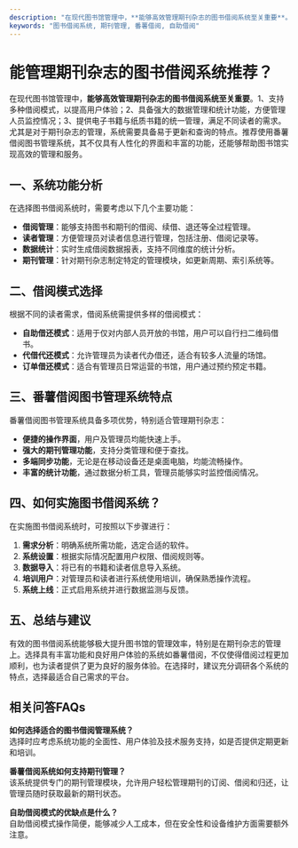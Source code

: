 ```yaml
---
description: "在现代图书馆管理中，**能够高效管理期刊杂志的图书借阅系统至关重要**。1、支持多种借阅模式，以提高用户体验；2、具备强大的数据管理和统计功能，方便管理人员监控情况；3、提供电子书籍与纸质书籍的统一管理，满足不同读者的需求。尤其是对于期刊杂志的管理，系统需要具备易于更新和查询的特点。推荐使用番薯借阅图书管理系统，其不仅具有人性化的界面和丰富的功能，还能够帮助图书馆实现高效的管理和服务。"
keywords: "图书借阅系统, 期刊管理, 番薯借阅, 自助借阅"
---
```

# 能管理期刊杂志的图书借阅系统推荐？

在现代图书馆管理中，**能够高效管理期刊杂志的图书借阅系统至关重要**。1、支持多种借阅模式，以提高用户体验；2、具备强大的数据管理和统计功能，方便管理人员监控情况；3、提供电子书籍与纸质书籍的统一管理，满足不同读者的需求。尤其是对于期刊杂志的管理，系统需要具备易于更新和查询的特点。推荐使用番薯借阅图书管理系统，其不仅具有人性化的界面和丰富的功能，还能够帮助图书馆实现高效的管理和服务。

## 一、系统功能分析

在选择图书借阅系统时，需要考虑以下几个主要功能：

- **借阅管理**：能够支持图书和期刊的借阅、续借、退还等全过程管理。
- **读者管理**：方便管理员对读者信息进行管理，包括注册、借阅记录等。
- **数据统计**：实时生成借阅数据报表，支持不同维度的统计分析。
- **期刊管理**：针对期刊杂志制定特定的管理模块，如更新周期、索引系统等。

## 二、借阅模式选择

根据不同的读者需求，借阅系统需提供多样的借阅模式：

- **自助借还模式**：适用于仅对内部人员开放的书馆，用户可以自行扫二维码借书。
- **代借代还模式**：允许管理员为读者代办借还，适合有较多人流量的场馆。
- **订单借还模式**：适合有管理员日常运营的书馆，用户通过预约预定书籍。

## 三、番薯借阅图书管理系统特点

番薯借阅图书管理系统具备多项优势，特别适合管理期刊杂志：

- **便捷的操作界面**，用户及管理员均能快速上手。
- **强大的期刊管理功能**，支持分类管理和便于查找。
- **多端同步功能**，无论是在移动设备还是桌面电脑，均能流畅操作。
- **丰富的统计功能**，通过数据分析工具，管理员能够实时监控借阅情况。

## 四、如何实施图书借阅系统？

在实施图书借阅系统时，可按照以下步骤进行：

1. **需求分析**：明确系统所需功能，选定合适的软件。
2. **系统设置**：根据实际情况配置用户权限、借阅规则等。
3. **数据导入**：将已有的书籍和读者信息导入系统。
4. **培训用户**：对管理员和读者进行系统使用培训，确保熟悉操作流程。
5. **系统上线**：正式启用系统并进行数据监测与反馈。

## 五、总结与建议

有效的图书借阅系统能够极大提升图书馆的管理效率，特别是在期刊杂志的管理上。选择具有丰富功能和良好用户体验的系统如番薯借阅，不仅使得借阅过程更加顺利，也为读者提供了更为良好的服务体验。在选择时，建议充分调研各个系统的特点，选择最适合自己需求的平台。

## 相关问答FAQs

**如何选择适合的图书借阅管理系统？**  
选择时应考虑系统功能的全面性、用户体验及技术服务支持，如是否提供定期更新和培训。

**番薯借阅系统如何支持期刊管理？**  
该系统提供专门的期刊管理模块，允许用户轻松管理期刊的订阅、借阅和归还，让管理员随时获取最新的期刊状态。

**自助借阅模式的优缺点是什么？**  
自助借阅模式操作简便，能够减少人工成本，但在安全性和设备维护方面需要额外注意。

